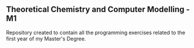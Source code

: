 ## Theoretical Chemistry and Computer Modelling - M1

Repository created to contain all the programming exercises related to the first year of my Master's Degree.